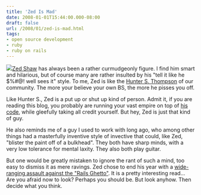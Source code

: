 ```yaml
---
title: 'Zed Is Mad'
date: 2008-01-01T15:44:00.000-08:00
draft: false
url: /2008/01/zed-is-mad.html
tags: 
- open source development
- ruby
- ruby on rails
---
```


[![](http://www.movie-stuff.co.uk/acatalog/zedkey2sa.jpg)](http://www.movie-stuff.co.uk/acatalog/zedkey2sa.jpg)[Zed Shaw](http://www.zedshaw.com) has always been a rather curmudgeonly figure. I find him smart and hilarious, but of course many are rather insulted by his "tell it like he $%#@! well sees it" style. To me, Zed is like the [Hunter S. Thompson](http://en.wikipedia.org/wiki/Hunter_S._Thompson) of our community. The more your believe your own BS, the more he pisses you off.  
  
Like Hunter S., Zed is a put up or shut up kind of person. Admit it, if you are reading this blog, you probably are running your vast empire on top of [his code](http://mongrel.rubyforge.org/), while gleefully taking all credit yourself. But hey, Zed is just that kind of guy.  
  
He also reminds me of a guy I used to work with long ago, who among other things had a masterfully inventive style of invective that could, like Zed, "blister the paint off of a bulkhead". They both have sharp minds, with a very low tolerance for mental laxity. They also both play guitar.  
  
But one would be greatly mistaken to ignore the rant of such a mind, too easy to dismiss it as mere ravings. Zed chose to end his year with a [wide-ranging assault against the "Rails Ghetto"](http://www.zedshaw.com/rants/rails_is_a_ghetto.html). It is a pretty interesting read... Are you afraid now to look? Perhaps you should be. But look anyhow. Then decide what you think.